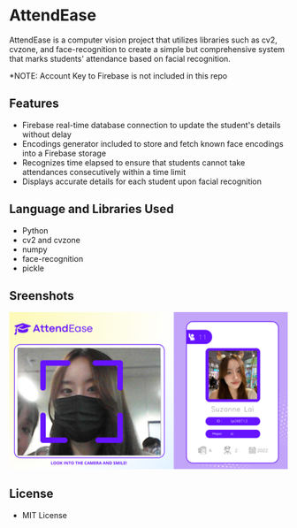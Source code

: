 # AttendEase
AttendEase is a computer vision project that utilizes libraries such as cv2, cvzone, and face-recognition to create a simple but comprehensive system that marks students' attendance based on facial recognition.

*NOTE: Account Key to Firebase is not included in this repo

## Features
- Firebase real-time database connection to update the student's details without delay 
- Encodings generator included to store and fetch known face encodings into a Firebase storage
- Recognizes time elapsed to ensure that students cannot take attendances consecutively within a time limit
- Displays accurate details for each student upon facial recognition

## Language and Libraries Used
- Python
- cv2 and cvzone
- numpy
- face-recognition
- pickle

## Sreenshots
![AttendEase UI](https://github.com/ohshuzanne/AttendEase/blob/main/Screenshots/AttendEase_UI.png?raw=true)

## License
- MIT License
